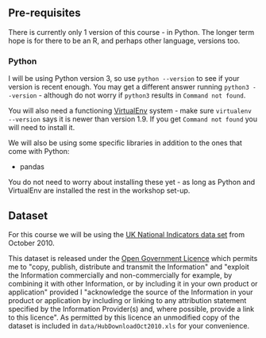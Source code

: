 
## Pre-requisites

There is currently only 1 version of this course - in Python.  The longer term hope is for there to be an R, and perhaps other language, versions too.

### Python

I will be using Python version 3, so use `python --version` to see if your version is recent enough.  You may get a different answer running `python3 --version` - although do not worry if `python3` results in `Command not found`.

You will also need a functioning [VirtualEnv] system - make sure `virtualenv --version` says it is newer than version 1.9.  If you get `Command not found` you will need to install it.

[VirtualEnv]: https://virtualenv.pypa.io/en/latest/

We will also be using some specific libraries in addition to the ones that come with Python:
+ pandas

You do not need to worry about installing these yet - as long as Python and VirtualEnv are installed the rest in the workshop set-up.

## Dataset

For this course we will be using the [UK National Indicators data set] from October 2010.

This dataset is released under the [Open Government Licence] which permits me to "copy, publish, distribute and transmit the Information" and "exploit the Information commercially and non-commercially for example, by combining it with other Information, or by including it in your own product or application" provided I "acknowledge the source of the Information in your product or application by including or linking to any attribution statement specified by the Information Provider(s) and, where possible, provide a link to this licence".  As permitted by this licence an unmodified copy of the dataset is included in `data/HubDownloadOct2010.xls` for your convenience.

[UK National Indicators data set]: https://webarchive.nationalarchives.gov.uk/20111004125058/http:/www.places.communities.gov.uk/NewsPages/News_Documents/HubDownloadOct2010.xls
[Open Government Licence]: http://www.nationalarchives.gov.uk/doc/open-government-licence/version/3/

